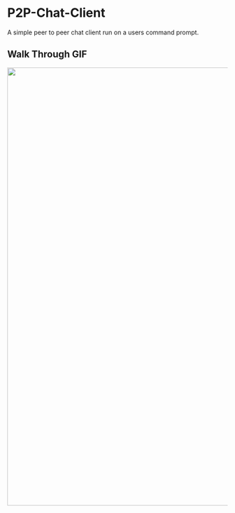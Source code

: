 # P2P-Chat-Client
A simple peer to peer chat client run on a users command prompt. 
## Walk Through GIF
<img src="https://media.giphy.com/media/eBjvfyxGcFTwWJoKv7/giphy.gif" width=1000><br>

